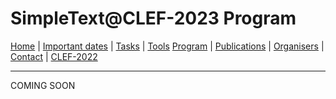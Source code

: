 # SimpleText@CLEF-2023 Program


[Home](./) | [Important dates](./dates) | [Tasks](./tasks)  | [Tools](./tools) 
[Program](./program) | [Publications](./publications) | [Organisers](./organisers) | [Contact](./contact) | [CLEF-2022](https://simpletext-project.com/2022/clef/en/)


------------------------------------------------------------

COMING SOON
